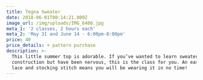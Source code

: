 ```yaml
---
title: Tegna Sweater
date: 2018-06-01T00:14:21.000Z
image_url: /img/uploads/IMG_6486.jpg
meta_1: '2 classes, 2 hours each'
meta_2: 'May 31 and June 14 - 6:00pm-8:00pm'
price: 40
price_details: + pattern purchase
description: >-
  This little summer top is adorable. If you’ve wanted to learn sweater
  construction but have been nervous, this is the class for you. An easy bit of
  lace and stocking stitch means you will be wearing it in no time!
---
```

